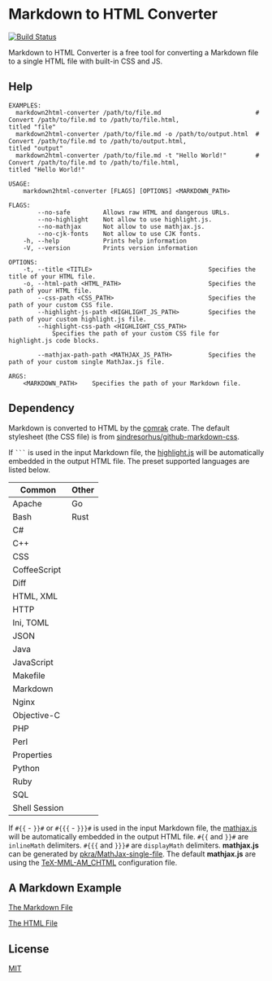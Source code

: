 Markdown to HTML Converter
====================

[![Build Status](https://travis-ci.org/magiclen/markdown2html-converter.svg?branch=master)](https://travis-ci.org/magiclen/markdown2html-converter)

Markdown to HTML Converter is a free tool for converting a Markdown file to a single HTML file with built-in CSS and JS.

## Help

```
EXAMPLES:
  markdown2html-converter /path/to/file.md                          # Convert /path/to/file.md to /path/to/file.html,
titled "file"
  markdown2html-converter /path/to/file.md -o /path/to/output.html  # Convert /path/to/file.md to /path/to/output.html,
titled "output"
  markdown2html-converter /path/to/file.md -t "Hello World!"        # Convert /path/to/file.md to /path/to/file.html,
titled "Hello World!"

USAGE:
    markdown2html-converter [FLAGS] [OPTIONS] <MARKDOWN_PATH>

FLAGS:
        --no-safe         Allows raw HTML and dangerous URLs.
        --no-highlight    Not allow to use highlight.js.
        --no-mathjax      Not allow to use mathjax.js.
        --no-cjk-fonts    Not allow to use CJK fonts.
    -h, --help            Prints help information
    -V, --version         Prints version information

OPTIONS:
    -t, --title <TITLE>                                Specifies the title of your HTML file.
    -o, --html-path <HTML_PATH>                        Specifies the path of your HTML file.
        --css-path <CSS_PATH>                          Specifies the path of your custom CSS file.
        --highlight-js-path <HIGHLIGHT_JS_PATH>        Specifies the path of your custom highlight.js file.
        --highlight-css-path <HIGHLIGHT_CSS_PATH>
            Specifies the path of your custom CSS file for highlight.js code blocks.

        --mathjax-path-path <MATHJAX_JS_PATH>          Specifies the path of your custom single MathJax.js file.

ARGS:
    <MARKDOWN_PATH>    Specifies the path of your Markdown file.
```

## Dependency

Markdown is converted to HTML by the [comrak](https://crates.io/crates/comrak) crate. The default stylesheet (the CSS file) is from [sindresorhus/github-markdown-css](https://github.com/sindresorhus/github-markdown-css). 

If ` ``` ` is used in the input Markdown file, the [highlight.js](https://highlightjs.org/) will be automatically embedded in the output HTML file. The preset supported languages are listed below.

|Common|Other|
|---|---|
|Apache|Go|
|Bash|Rust|
|C#|
|C++|
|CSS|
|CoffeeScript|
|Diff|
|HTML, XML|
|HTTP|
|Ini, TOML|
|JSON|
|Java|
|JavaScript|
|Makefile|
|Markdown|
|Nginx|
|Objective-C|
|PHP|
|Perl|
|Properties|
|Python|
|Ruby|
|SQL|
|Shell Session|

If `#{{` - `}}#` or `#{{{` - `}}}#` is used in the input Markdown file, the [mathjax.js](https://www.mathjax.org/) will be automatically embedded in the output HTML file. `#{{` and `}}#` are `inlineMath` delimiters. `#{{{` and `}}}#` are `displayMath` delimiters. **mathjax.js** can be generated by [pkra/MathJax-single-file](https://github.com/pkra/MathJax-single-file). The default **mathjax.js** are using the [TeX-MML-AM_CHTML](http://docs.mathjax.org/en/latest/config-files.html#the-tex-mml-am-chtml-configuration-file) configuration file.

## A Markdown Example

[The Markdown File](https://github.com/magiclen/markdown2html-converter/blob/master/example.md)

[The HTML File](https://jsfiddle.net/magiclen/jgs324w0/)

## License

[MIT](LICENSE)